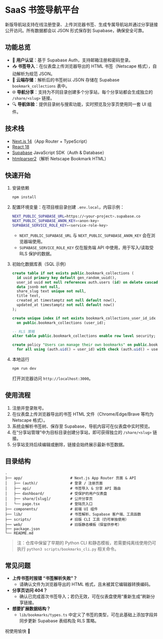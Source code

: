# SaaS 书签导航平台

新版导航站支持在线注册登录、上传浏览器书签、生成专属导航站并通过分享链接公开访问。所有数据都会以 JSON 形式保存到 Supabase，确保安全可靠。

## 功能总览

- 🔐 **用户认证**：基于 Supabase Auth，支持邮箱注册和密码登录。
- 📥 **书签导入**：在仪表盘上传浏览器导出的 HTML 书签（Netscape 格式），自动解析为规范 JSON。
- 💾 **云端存储**：解析后的书签树以 JSON 存储在 Supabase `bookmark_collections` 表中。
- 🌐 **导航分享**：支持为不同目录创建多个分享站，每个分享站都会生成独立的 `/share/<slug>` 链接。
- 🔍 **导航体验**：提供目录树与搜索功能，实时预览及分享页使用同一套 UI 组件。

## 技术栈

- [Next.js 14](https://nextjs.org/)（App Router + TypeScript）
- [React 18](https://react.dev/)
- [Supabase](https://supabase.com/) JavaScript SDK（Auth & Database）
- [htmlparser2](https://github.com/fb55/htmlparser2)（解析 Netscape Bookmark HTML）

## 快速开始

1. 安装依赖
   ```bash
   npm install
   ```

2. 配置环境变量：在项目根目录创建 `.env.local`，内容示例：
   ```bash
   NEXT_PUBLIC_SUPABASE_URL=https://<your-project>.supabase.co
   NEXT_PUBLIC_SUPABASE_ANON_KEY=<anon-key>
   SUPABASE_SERVICE_ROLE_KEY=<service-role-key>
   ```

   - `NEXT_PUBLIC_SUPABASE_URL` 与 `NEXT_PUBLIC_SUPABASE_ANON_KEY` 会在浏览器端使用。
   - `SUPABASE_SERVICE_ROLE_KEY` 仅在服务端 API 中使用，用于写入/读取受 RLS 保护的数据。

3. 初始化数据库表（SQL 示例）
   ```sql
   create table if not exists public.bookmark_collections (
     id uuid primary key default gen_random_uuid(),
     user_id uuid not null references auth.users (id) on delete cascade,
     data jsonb not null,
     share_slug text unique not null,
     title text,
     created_at timestamptz not null default now(),
     updated_at timestamptz not null default now()
   );

   create unique index if not exists bookmark_collections_user_id_idx
     on public.bookmark_collections (user_id);

   -- RLS 策略
   alter table public.bookmark_collections enable row level security;

   create policy "Users can manage their own bookmarks" on public.bookmark_collections
     for all using (auth.uid() = user_id) with check (auth.uid() = user_id);
   ```

4. 本地运行
   ```bash
   npm run dev
   ```
   打开浏览器访问 `http://localhost:3000`。

## 使用流程

1. 注册并登录账号。
2. 在仪表盘上传浏览器导出的书签 HTML 文件（Chrome/Edge/Brave 等均为 Netscape 格式）。
3. 系统会解析书签树、保存至 Supabase，导航内容可在仪表盘中实时预览。
4. 在“分享站管理”中为目标目录创建分享站，即可获得独立的 `/share/<slug>` 链接。
5. 分享站支持后续编辑或删除，链接会始终展示最新书签数据。

## 目录结构

```
.
├── app/                      # Next.js App Router 页面 & API
│   ├── (auth)/               # 登录 / 注册页面
│   ├── api/                  # 书签导入 & 分享 API 路由
│   ├── dashboard/            # 受保护的用户仪表盘
│   ├── share/[slug]/         # 公开分享页
│   └── page.tsx              # 登陆页入口
├── components/               # 前端 UI 组件
├── lib/                      # 书签解析、Supabase 客户端、工具函数
├── scripts/                  # 旧版 CLI 工具（仍可单独使用）
├── web/                      # 旧版静态模板（保留供参考）
├── package.json
└── README.md
```

> 注：仓库中保留了早期的 Python CLI 和静态模板，若需要纯离线使用仍可执行 `python3 scripts/bookmarks_cli.py` 相关命令。

## 常见问题

- **上传书签时报错 “书签解析失败”？**
  - 请确认文件为浏览器导出的 HTML 格式，且未被其它编辑器转换编码。
- **分享页访问 404？**
  - 确认已完成首次书签导入；若仍无效，可在仪表盘使用“重新生成”刷新分享链接。
- **想要扩展数据结构？**
  - `lib/bookmarks/types.ts` 中定义了书签的类型，可在此基础上添加字段并同步更新 Supabase 表结构及 RLS 策略。

祝使用愉快 🎉
